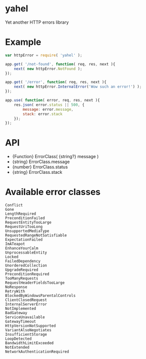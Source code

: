 yahel
=====

Yet another HTTP errors library


Example
=======

```js
var httpError = require( 'yahel' );

app.get( '/not-found', function( req, res, next ){
    next( new httpError.NotFound );
});

app.get( '/error', function( req, res, next ){
    next( new httpError.InternalError('Wow such an error!') );
});

app.use( function( error, req, res, next ){
    res.json( error.status || 500, {
        message: error.message,
        stack: error.stack
    });
});
```


API
===

* {Function} ErrorClass( {string?} message )
* {string} ErrorClass.message
* {number} ErrorClass.status
* {string} ErrorClass.stack


Available error classes
=======================

```
Conflict
Gone
LengthRequired
PreconditionFailed
RequestEntityTooLarge
RequestUriTooLong
UnsupportedMediaType
RequestedRangeNotSatisfiable
ExpectationFailed
ImATeapot
EnhanceYourCalm
UnprocessableEntity
Locked
FailedDependency
UnorderedCollection
UpgradeRequired
PreconditionRequired
TooManyRequests
RequestHeaderFieldsTooLarge
NoResponse
RetryWith
BlockedByWindowsParentalControls
ClientClosedRequest
InternalServerError
NotImplemented
BadGateway
ServiceUnavailable
GatewayTimeout
HttpVersionNotSupported
VariantAlsoNegotiates
InsufficientStorage
LoopDetected
BandwidthLimitExceeded
NotExtended
NetworkAuthenticationRequired
```
